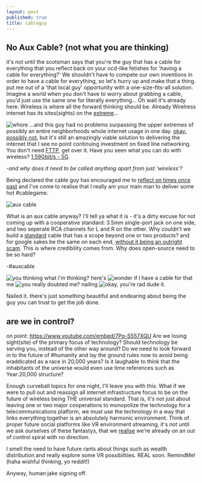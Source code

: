```yaml
---
layout: post
published: true
title: cableguy
---
```

## No Aux Cable? (not what you are thinking)
 
it's not until the scotsman says that you're the guy that has a cable for everything that you reflect back on your ocd-like fetishes for 'having a cable for everything?' We shouldn't have to compete our own inventions in order to have a cable for everything, so let's hurry up and make that a thing. put me out of a 'that local guy' opportunity with a one-size-fits-all solution. Imagine a world when you don't have to worry about grabbing a cable, you'd just use the same one for literally everything... Oh wait it's already here. Wireless is where all the forward thinking should be. Already Wirelress internet has its sites(sights) on the [extreme](http://www.gizmodo.com.au/2015/09/telstras-new-4gx-device-will-see-you-browsing-at-up-to-600mbps/)...
 
![whore](http://imgur.com/xOiUlbTm.png)
...and this guy had no problems surpassing the upper extremes of possibly an entire neighborhoods whole internet usage in one day. [okay, possibly not.](http://www.smh.com.au/digital-life/digital-life-news/guzzling-data-australian-internet-downloads-explode-20150401-1mcqgq.html) but it's still an amazingly viable solution to delivering the internet that I see no point continuing investment on fixed line networking. You don't need [FTTP](http://blog.jxeeno.com/fttp-rollout-comes-to-an-end/), get over it. Have you seen what you can do with wireless? [1.59Gbit/s - 5G](http://phys.org/news/2016-03-world-5g-wireless-spectrum-efficiency.html).
 
*-and why does it need to be called anything apart from just 'wireless'?*
 
 

 
Being declared the cable guy has encouraged me to [reflect on times once past](http://jakesbits.tictail.com/) and I've come to realise that I really am your main man to deliver some hot #cablegame.
 
![aux cable](../images/P_20160418_000aux.jpg)
 
What is an aux cable anyway? I'll tell ya what it is - it's a dirty excuse for not coming up with a cooperative standard: 3.5mm single-port jack on one side, and two seperate RCA channels for L and R on the other. Why couldn't we build a [standard](https://en.wikipedia.org/wiki/Standard) cable that has a scope beyond one or two products? and for google sakes be the same on each end, [without it being an outright scam](http://www.apple.com/au/shop/product/MD861ZM/A/apple-thunderbolt-cable-2m-white). This is where credibility comes from. Why does open-source need to be so hard?
 
 -#auxcable
 
![you thinking what i'm thinking?](../images/P_20160418_000509.jpg)
here's
![wonder if I have a cable for that](../images/P_20160418_000625.jpg)
me
![you really doubted me?](../images/P_20160418_000439.jpg)
nailing
![okay, you're rad dude](../images/P_20160418_000419.jpg)
it.
 
Nailed it. there's just something beautiful and endearing about being the guy you can trust to get the job done.
 
## are we in control?
on point: https://www.youtube.com/embed/7Pq-S557XQU Are we losing sight(site) of the primary focus of technology? Should technology be serving you, instead of the other way around? Do we need to look forward in to the future of #humanity and lay the ground rules now to avoid being eraddicated as a race in 20,000 years? Is it laughable to think that the inhabitants of the universe would even use time references such as Year:20,000 structure?

Enough curveball topics for one night, I'll leave you with this.
What if we were to pull out and reassign all internet infrastructure focus to be on the future of wireless being THE universal standard. That is, it's not just about leaving one or two major cooperations to monopolize the technology for a telecommunications platform, we must use the technology in a way that links everything together is an absolutely harmonic environment. Think of proper future social platforms like VR environment streaming, it's not until we ask ourselves of these fantastys, that we [realise](http://www.internetlivestats.com/internet-users/) we're already on an out of control spiral with no direction. 
 
 I smell the need to have future rants about things such as wealth distribution and really explore some VR possibiltiies. REAL soon. RemindMe!  (haha wishful thinking, yo reddit!)
 
Anyway,
human:jake signing off.
